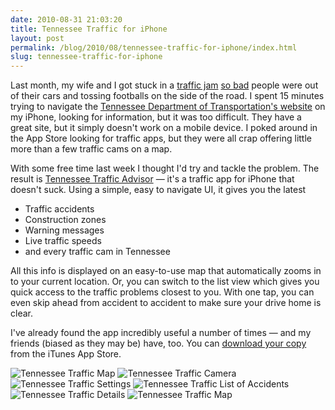 ```yaml
---
date: 2010-08-31 21:03:20
title: Tennessee Traffic for iPhone
layout: post
permalink: /blog/2010/08/tennessee-traffic-for-iphone/index.html
slug: tennessee-traffic-for-iphone
---
```

Last month, my wife and I got stuck in a [traffic jam](http://yfrog.com/n4udfwj) [so bad](http://yfrog.com/mem44hj) people were out of their cars and tossing footballs on the side of the road. I spent 15 minutes trying to navigate the [Tennessee Department of Transportation's website](http://www.tdot.state.tn.us/) on my iPhone, looking for information, but it was too difficult. They have a great site, but it simply doesn't work on a mobile device. I poked around in the App Store looking for traffic apps, but they were all crap offering little more than a few traffic cams on a map.

With some free time last week I thought I'd try and tackle the problem. The result is [Tennessee Traffic Advisor](http://clickontyler.com/tennessee-traffic/) &mdash; it's a traffic app for iPhone that doesn't suck. Using a simple, easy to navigate UI, it gives you the latest

 * Traffic accidents
 * Construction zones
 * Warning messages
 * Live traffic speeds
 * and every traffic cam in Tennessee

All this info is displayed on an easy-to-use map that automatically zooms in to your current location. Or, you can switch to the list view which gives you quick access to the traffic problems closest to you. With one tap, you can even skip ahead from accident to accident to make sure your drive home is clear.

I've already found the app incredibly useful a number of times &mdash; and my friends (biased as they may be) have, too. You can [download your copy](http://clickontyler.com/tennessee-traffic/itunes/) from the iTunes App Store.

![Tennessee Traffic Map](http://cdn.tyler.fm/blog/tt6-med.png)
![Tennessee Traffic Camera](http://cdn.tyler.fm/blog/tt2-med.png)
![Tennessee Traffic Settings](http://cdn.tyler.fm/blog/tt3-med.png)
![Tennessee Traffic List of Accidents](http://cdn.tyler.fm/blog/tt4-med.png)
![Tennessee Traffic Details](http://cdn.tyler.fm/blog/tt5-med.png)
![Tennessee Traffic Map](http://cdn.tyler.fm/blog/tt1-med.png)
